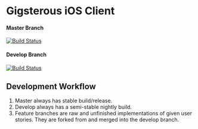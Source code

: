 # Gigsterous iOS Client

#### Master Branch

[![Build Status](https://travis-ci.org/gigsterous/ios-client.svg?branch=master)](https://travis-ci.org/gigsterous/ios-client)

#### Develop Branch

[![Build Status](https://travis-ci.org/gigsterous/ios-client.svg?branch=develop)](https://travis-ci.org/gigsterous/ios-client)


## Development Workflow

1. Master always has stable build/release.
2. Develop always has a semi-stable nightly build.
3. Feature branches are raw and unfinished implementations of given user stories. They are forked from and merged into the develop branch.
